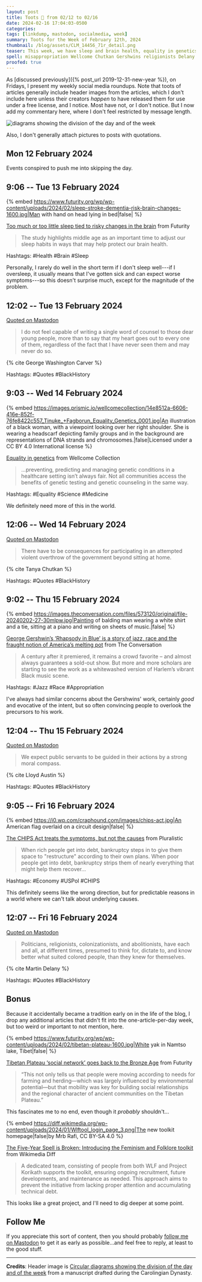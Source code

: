 ```yaml
---
layout: post
title: Toots 🦣 from 02/12 to 02/16
date: 2024-02-16 17:04:03-0500
categories:
tags: [linkdump, mastodon, socialmedia, week]
summary: Toots for the Week of February 12th, 2024
thumbnail: /blog/assets/CLM_14456_71r_detail.png
teaser: This week, we have sleep and brain health, equality in genetics, Gershwin and misappropriation, the CHIPS Act, Tibetan social networks, the Feminism and Folklore toolkit, and Black History.
spell: misappropriation Wellcome Chutkan Gershwins religionists Delany Namtso Mrb Rafi Korikath
proofed: true
---
```


As [discussed previously]({% post_url 2019-12-31-new-year %}), on Fridays, I present my weekly social media roundups.  Note that toots of articles generally include header images from the articles, which I don't include here unless their creators *happen* to have released them for use under a free license, and I notice.  Most have not, or I don't notice.  But I now add my commentary here, where I don't feel restricted by message length.

![diagrams showing the division of the day and of the week](/blog/assets/CLM_14456_71r_detail.png "Carmen Miranda presents the Days of the Week.")

Also, I don't generally attach pictures to posts with quotations.

## Mon 12 February 2024

Events conspired to push me into skipping the day.

## 9:06 -- Tue 13 February 2024

{% embed https://www.futurity.org/wp/wp-content/uploads/2024/02/sleep-stroke-dementia-risk-brain-changes-1600.jpg|Man with hand on head lying in bed|false| %}

[<i class="fab fa-mastodon"></i>](https://mastodon.social/@jcolag/111924554133665336) [Too much or too little sleep tied to risky changes in the brain](https://www.futurity.org/poor-sleep-brain-changes-dementia-stroke-3175022-2/) from Futurity

 > The study highlights middle age as an important time to adjust our sleep habits in ways that may help protect our brain health.

Hashtags:  #Health #Brain #Sleep

Personally, I rarely do well in the short term if I don't sleep well---if I oversleep, it usually means that I've gotten sick and can expect worse symptoms---so this doesn't surprise much, except for the magnitude of the problem.

## 12:02 -- Tue 13 February 2024

[<i class="fab fa-mastodon"></i> Quoted on Mastodon](https://mastodon.social/@jcolag/111925246111720548)

 > I do not feel capable of writing a single word of counsel to those dear young people, more than to say that my heart goes out to every one of them, regardless of the fact that I have never seen them and may never do so.

{% cite George Washington Carver %}

Hashtags:  #Quotes #BlackHistory

## 9:03 -- Wed 14 February 2024

{% embed https://images.prismic.io/wellcomecollection/14e8512a-6606-416e-852f-76fe8422c557_Tinuke_+Fagborun_Equality_Genetics_0001.jpg|An illustration of a black woman, with a viewpoint looking over her right shoulder. She is wearing a headscarf depicting family groups and in the background are representations of DNA strands and chromosomes.|false|Licensed under a CC BY 4.0 International license %}

[<i class="fab fa-mastodon"></i>](https://mastodon.social/@jcolag/111930204845703333) [Equality in genetics](https://wellcomecollection.org/articles/Za6dPxIAACUA3BCT) from Wellcome Collection

 > ...preventing, predicting and managing genetic conditions in a healthcare setting isn’t always fair. Not all communities access the benefits of genetic testing and genetic counseling in the same way.

Hashtags:  #Equality #Science #Medicine

We definitely need more of this in the world.

## 12:06 -- Wed 14 February 2024

[<i class="fab fa-mastodon"></i> Quoted on Mastodon](https://mastodon.social/@jcolag/111930924205341489)

 > There have to be consequences for participating in an attempted violent overthrow of the government beyond sitting at home.

{% cite Tanya Chutkan %}

Hashtags:  #Quotes #BlackHistory

## 9:02 -- Thu 15 February 2024

{% embed https://images.theconversation.com/files/573120/original/file-20240202-27-30mlpw.jpg|Painting of balding man wearing a white shirt and a tie, sitting at a piano and writing on sheets of music.|false| %}

[<i class="fab fa-mastodon"></i>](https://mastodon.social/@jcolag/111935863034550466) [George Gershwin’s ‘Rhapsody in Blue’ is a story of jazz, race and the fraught notion of America’s melting pot](https://theconversation.com/george-gershwins-rhapsody-in-blue-is-a-story-of-jazz-race-and-the-fraught-notion-of-americas-melting-pot-213058) from The Conversation

 > A century after it premiered, it remains a crowd favorite – and almost always guarantees a sold-out show. But more and more scholars are starting to see the work as a whitewashed version of Harlem’s vibrant Black music scene.

Hashtags:  #Jazz #Race #Appropriation

I've always had similar concerns about the Gershwins' work, certainly *good* and evocative of the intent, but so often convincing people to overlook the precursors to his work.

## 12:04 -- Thu 15 February 2024

[<i class="fab fa-mastodon"></i> Quoted on Mastodon](https://mastodon.social/@jcolag/111936578773812981)

 > We expect public servants to be guided in their actions by a strong moral compass.

{% cite Lloyd Austin %}

Hashtags:  #Quotes #BlackHistory

## 9:05 -- Fri 16 February 2024

{% embed https://i0.wp.com/craphound.com/images/chips-act.jpg|An American flag overlaid on a circuit design|false| %}

[<i class="fab fa-mastodon"></i>](https://mastodon.social/@jcolag/111941537351200101) [The CHIPS Act treats the symptoms, but not the causes](https://pluralistic.net/2024/02/07/farewell-mr-chips/#we-used-to-make-things) from Pluralistic

 > When rich people get into debt, bankruptcy steps in to give them space to "restructure" according to their own plans. When poor people get into debt, bankruptcy strips them of nearly everything that might help them recover...

Hashtags:  #Economy #USPol #CHIPS

This definitely seems like the wrong direction, but for predictable reasons in a world where we can't talk about underlying causes.

## 12:07 -- Fri 16 February 2024

[<i class="fab fa-mastodon"></i> Quoted on Mastodon](https://mastodon.social/@jcolag/111942252667317408)

 > Politicians, religionists, colonizationists, and abolitionists, have each and all, at different times, presumed to think for, dictate to, and know better what suited colored people, than they knew for themselves.

{% cite Martin Delany %}

Hashtags:  #Quotes #BlackHistory

## Bonus

Because it accidentally became a tradition early on in the life of the blog, I drop any additional articles that didn't fit into the one-article-per-day week, but too weird or important to not mention, here.

{% embed https://www.futurity.org/wp/wp-content/uploads/2024/02/tibetan-plateau-1600.jpg|White yak in Namtso lake, Tibet|false| %}

<i class="fas fa-square"></i> [Tibetan Plateau ‘social network’ goes back to the Bronze Age](https://www.futurity.org/bronze-age-social-network-tibetan-plateau-3174962/) from Futurity

 > “This not only tells us that people were moving according to needs for farming and herding—which was largely influenced by environmental potential—but that mobility was key for building social relationships and the regional character of ancient communities on the Tibetan Plateau.”

This fascinates me to no end, even though it *probably* shouldn't...

{% embed https://diff.wikimedia.org/wp-content/uploads/2024/01/Wlftool_login_page_3.png|The new toolkit homepage|false|by Mrb Rafi, CC BY-SA 4.0 %}

<i class="fas fa-square"></i> [The Five-Year Spell is Broken: Introducing the Feminism and Folklore toolkit](https://diff.wikimedia.org/2024/02/05/the-five-year-spell-is-broken-introducing-the-feminism-and-folklore-toolkit/) from Wikimedia Diff

 > A dedicated team, consisting of people from both WLF and Project Korikath supports the toolkit, ensuring ongoing recruitment, future developments, and maintenance as needed. This approach aims to prevent the initiative from lacking proper attention and accumulating technical debt.

This looks like a great project, and I'll need to dig deeper at some point.

## Follow Me

If you appreciate this sort of content, then you should probably [follow me <i class="fab fa-mastodon"></i> on Mastodon](https://mastodon.social/@jcolag/) to get it as early as possible...and feel free to reply, at least to the good stuff.

* * *

**Credits**:  Header image is [Circular diagrams showing the division of the day and of the week](https://commons.wikimedia.org/wiki/File:CLM_14456_71r_detail.jpg) from a manuscript drafted during the Carolingian Dynasty.
